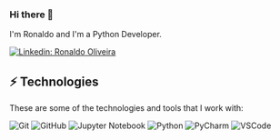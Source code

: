 ### Hi there 👋

I'm Ronaldo and I'm a Python Developer.


[![Linkedin: Ronaldo Oliveira](https://img.shields.io/badge/-Linkedin-blue?style=flat-square&logo=Linkedin&logoColor=white&link=https://www.linkedin.com/in/ronaldorosadeoliveira/)](https://www.linkedin.com/in/ronaldorosadeoliveira/)


## ⚡ Technologies

These are some of the technologies and tools that I work with:

![Git](https://img.shields.io/badge/git-%23F05033.svg?style=for-the-badge&logo=git&logoColor=white)
![GitHub](https://img.shields.io/badge/github-%23121011.svg?style=for-the-badge&logo=github&logoColor=white)
![Jupyter Notebook](https://img.shields.io/badge/jupyter-%23FA0F00.svg?style=for-the-badge&logo=jupyter&logoColor=white)
![Python](https://img.shields.io/badge/Python-14354C?style=for-the-badge&logo=python&logoColor=white)
![PyCharm](https://img.shields.io/badge/pycharm-143?style=for-the-badge&logo=pycharm&logoColor=black&color=black&labelColor=green)
![VSCode](https://img.shields.io/badge/-VSCode-007ACC?style=for-the-badge&logo=visual-studio-code&logoColor=white)

